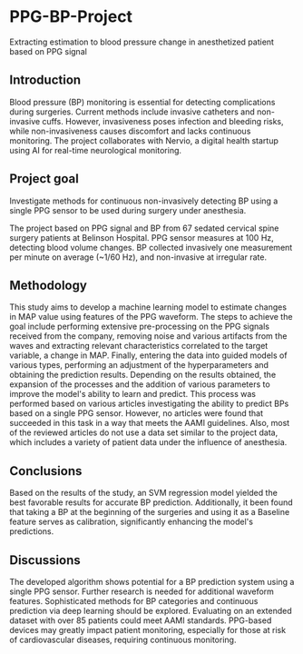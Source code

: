 # PPG-BP-Project
Extracting estimation to blood pressure change in anesthetized patient based on PPG signal

## Introduction
Blood pressure (BP) monitoring is essential for detecting complications during surgeries. Current methods include invasive catheters and non-invasive cuffs. However, invasiveness poses infection and bleeding risks, while non-invasiveness causes discomfort and lacks continuous monitoring. The project collaborates with Nervio, a digital health startup using AI for real-time neurological monitoring.

## Project goal 
Investigate methods for continuous non-invasively detecting BP using a single PPG sensor to be used during surgery under anesthesia.

The project based on PPG signal and BP from 67 sedated cervical spine surgery patients at Belinson Hospital. PPG sensor measures at 100 Hz, detecting blood volume changes. BP collected invasively one measurement per minute on average (~1/60 Hz), and non-invasive at irregular rate.

## Methodology
This study aims to develop a machine learning model to estimate changes in MAP value using features of the PPG waveform. The steps to achieve the goal include performing extensive pre-processing on the PPG signals received from the company, removing noise and various artifacts from the waves and extracting relevant characteristics correlated to the target variable, a change in MAP. Finally, entering the data into guided models of various types, performing an adjustment of the hyperparameters and obtaining the prediction results. Depending on the results obtained, the expansion of the processes and the addition of various parameters to improve the model's ability to learn and predict. This process was performed based on various articles investigating the ability to predict BPs based on a single PPG sensor. However, no articles were found that succeeded in this task in a way that meets the AAMI guidelines. Also, most of the reviewed articles do not use a data set similar to the project data, which includes a variety of patient data under the influence of anesthesia. 

## Conclusions
Based on the results of the study, an SVM regression model yielded the best favorable results for accurate BP prediction. Additionally, it been found that taking a BP at the beginning of the surgeries and using it as a Baseline feature serves as calibration, significantly enhancing the model's predictions.

## Discussions
The developed algorithm shows potential for a BP prediction system using a single PPG sensor. Further research is needed for additional waveform features. Sophisticated methods for BP categories and continuous prediction via deep learning should be explored. Evaluating on an extended dataset with over 85 patients could meet AAMI standards. PPG-based devices may greatly impact patient monitoring, especially for those at risk of cardiovascular diseases, requiring continuous monitoring.
